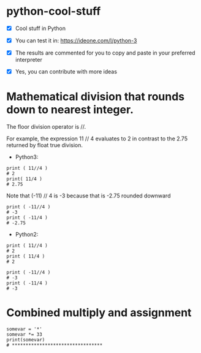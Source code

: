 # python-cool-stuff
- [x] Cool stuff in Python
- [x] You can test it in: https://ideone.com/l/python-3
- [x] The results are commented for you to copy and paste in your preferred interpreter
- [x] Yes, you can contribute with more ideas

 
# Mathematical division that rounds down to nearest integer.

The floor division operator is //.

For example, the expression 11 // 4 evaluates to 2 in contrast to the 2.75 returned by float true division.


- Python3:
```
print ( 11//4 )
# 2
print( 11/4 )
# 2.75
```
Note that (-11) // 4 is -3 because that is -2.75 rounded downward
```
print ( -11//4 )
# -3 
print ( -11/4 )
# -2.75 
```

- Python2:
```
print ( 11//4 )
# 2 
print ( 11/4 )
# 2 

print ( -11//4 )
# -3 
print ( -11/4 )
# -3 
```


# Combined multiply and assignment
```
somevar = '*' 
somevar *= 33
print(somevar)
# *********************************
```

